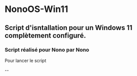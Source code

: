# NonoOS-Win11

## Script d'isntallation pour un Windows 11 complètement configuré.

### Script réalisé pour Nono par Nono


Pour lancer le script

--

